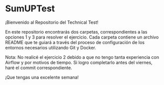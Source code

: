 # SumUPTest

¡Bienvenido al Repositorio del Technical Test!

En este repositorio encontrarás dos carpetas, correspondientes a las opciones 1 y 3 para resolver el ejercicio. Cada carpeta contiene un archivo README que te guiará a través del proceso de configuración de los entornos necesarios utilizando Git y Docker.

Nota: No realicé el ejercicio 2 debido a que no tengo tanta experiencia con Airflow y por motivos de tiempo. Si logro completarlo antes del viernes, haré el commit correspondiente.

¡Que tengas una excelente semana!